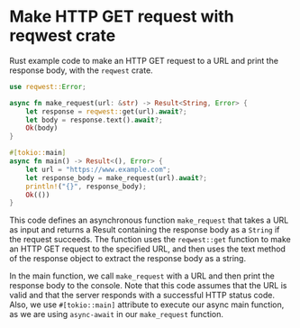 # Make HTTP GET request with reqwest crate

Rust example code to make an HTTP GET request to a URL and print the response body, with the `reqwest` crate.

```rust
use reqwest::Error;

async fn make_request(url: &str) -> Result<String, Error> {
    let response = reqwest::get(url).await?;
    let body = response.text().await?;
    Ok(body)
}

#[tokio::main]
async fn main() -> Result<(), Error> {
    let url = "https://www.example.com";
    let response_body = make_request(url).await?;
    println!("{}", response_body);
    Ok(())
}
```

This code defines an asynchronous function `make_request` that takes a URL as input and returns a Result containing the response body as a `String` if the request succeeds. The function uses the `reqwest::get` function to make an HTTP GET request to the specified URL, and then uses the text method of the response object to extract the response body as a string.

In the main function, we call `make_request` with a URL and then print the response body to the console. Note that this code assumes that the URL is valid and that the server responds with a successful HTTP status code. Also, we use `#[tokio::main]` attribute to execute our async main function, as we are using `async-await` in our `make_request` function.
